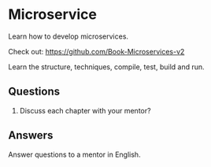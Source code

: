 # Microservice 

Learn how to develop microservices.

Check out: https://github.com/Book-Microservices-v2

Learn the structure, techniques, compile, test, build and run.

## Questions

1. Discuss each chapter with your mentor?

## Answers

Answer questions to a mentor in English.